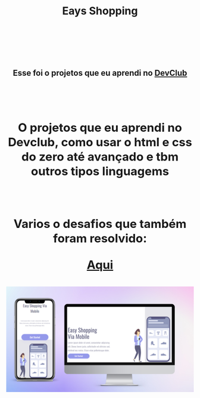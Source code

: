 
<h1 align="center">Eays Shopping<h1/>
<br>
<br>
<h2 align="center">Esse foi o projetos que eu aprendi no <a href="https://rodolfomori.com.br/devclub">DevClub<a/><h2/>
<br>
<p>O projetos que eu aprendi no Devclub, como usar o html e css do zero até avançado e tbm outros tipos linguagems<p/>
<br>
<p>Varios o desafios que também foram resolvido:<p/>
<a href="https://github.com/JpedroNucler/Aula-do-DevClub">Aqui<a/>
<br>
<br>
  <img src="https://github.com/JpedroNucler/eays-shopping/blob/main/projetos-2/igm/Design%20sem%20nome.png?raw=true"/>
